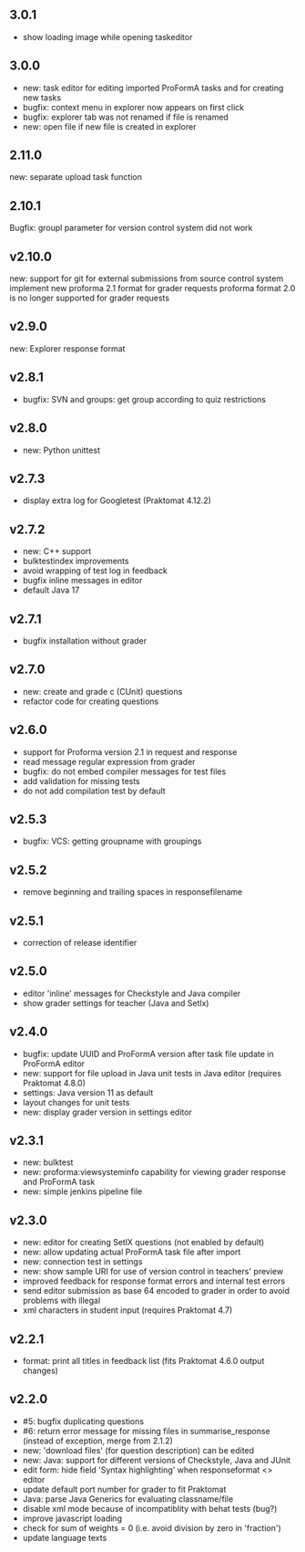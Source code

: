 ## 3.0.1

* show loading image while opening taskeditor 

## 3.0.0

* new: task editor for editing imported ProFormA tasks and for creating new tasks
* bugfix: context menu in explorer now appears on first click
* bugfix: explorer tab was not renamed if file is renamed
* new: open file if new file is created in explorer

## 2.11.0

new: separate upload task function 

## 2.10.1

Bugfix: groupl parameter for version control system did not work


## v2.10.0

new: support for git for external submissions from source control system
implement new proforma 2.1 format for grader requests
proforma format 2.0 is no longer supported for grader requests

## v2.9.0

new: Explorer response format

## v2.8.1

* bugfix: SVN and groups: get group according to quiz restrictions 

## v2.8.0

* new: Python unittest

## v2.7.3

* display extra log for Googletest (Praktomat 4.12.2)

## v2.7.2

* new: C++ support 
* bulktestindex improvements
* avoid wrapping of test log in feedback
* bugfix inline messages in editor 
* default Java 17

## v2.7.1

* bugfix installation without grader

## v2.7.0

* new: create and grade c (CUnit) questions
* refactor code for creating questions

## v2.6.0

* support for Proforma version 2.1 in request and response
* read message regular expression from grader
* bugfix: do not embed compiler messages for test files
* add validation for missing tests
* do not add compilation test by default

## v2.5.3

* bugfix: VCS: getting groupname with groupings

## v2.5.2

* remove beginning and trailing spaces in responsefilename

## v2.5.1

* correction of release identifier

## v2.5.0

* editor 'inline' messages for Checkstyle and Java compiler 
* show grader settings for teacher (Java and Setlx)

## v2.4.0 

* bugfix: update UUID and ProFormA version after task file update in ProFormA editor
* new: support for file upload in Java unit tests in Java editor (requires Praktomat 4.8.0)
* settings: Java version 11 as default
* layout changes for unit tests
* new: display grader version in settings editor

## v2.3.1

* new: bulktest
* new: proforma:viewsysteminfo capability for viewing grader response and ProFormA task
* new: simple jenkins pipeline file

## v2.3.0

* new: editor for creating SetlX questions (not enabled by default)
* new: allow updating actual ProFormA task file after import
* new: connection test in settings
* new: show sample URI for use of version control in teachers' preview
* improved feedback for response format errors and internal test errors
* send editor submission as base 64 encoded to grader in order to avoid problems with illegal 
* xml characters in student input (requires Praktomat 4.7)

## v2.2.1

* format: print all titles in feedback list (fits Praktomat 4.6.0 output changes)

## v2.2.0

* #5: bugfix duplicating questions
* #6: return error message for missing files in summarise_response (instead of exception, merge from 2.1.2)
* new: 'download files' (for question description) can be edited
* new: Java: support for different versions of Checkstyle, Java and JUnit
* edit form: hide field 'Syntax highlighting' when responseformat <> editor
* update default port number for grader to fit Praktomat
* Java: parse Java Generics for evaluating classname/file
* disable xml mode because of incompatiblity with behat tests (bug?)
* improve javascript loading
* check for sum of weights = 0 (i.e. avoid division by zero in 'fraction')
* update language texts
